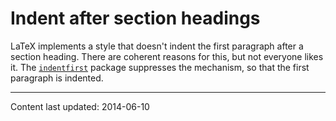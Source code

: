 # Indent after section headings

LaTeX implements a style that doesn't indent the first paragraph
after a section heading.  There are coherent reasons for this, but not
everyone likes it.
The [`indentfirst`](http://ctan.org/pkg/indentfirst) package
suppresses the mechanism, so that the first paragraph is
indented.


----

Content last updated: 2014-06-10
